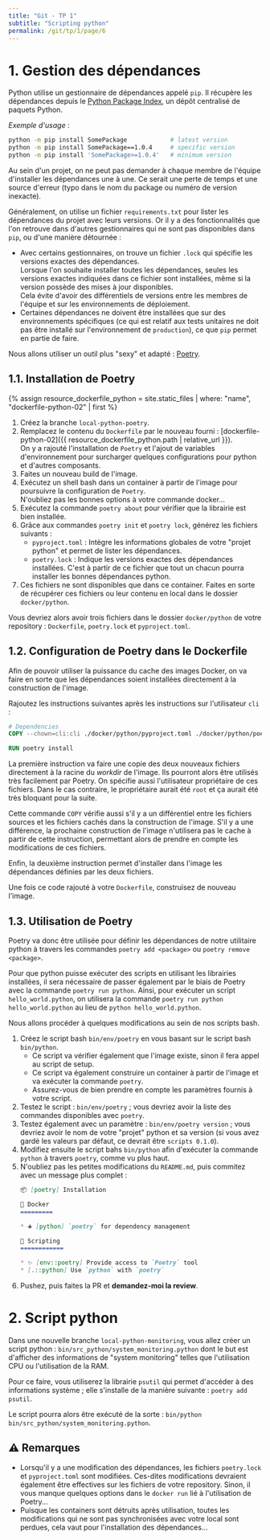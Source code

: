 ```yaml
---
title: "Git - TP 1"
subtitle: "Scripting python"
permalink: /git/tp/1/page/6
---
```


# 1. Gestion des dépendances

Python utilise un gestionnaire de dépendances appelé `pip`. Il récupère les dépendances depuis le
[Python Package Index](https://pypi.org/), un dépôt centralisé de paquets Python.

_Exemple d'usage_ :

```bash
python -m pip install SomePackage            # latest version
python -m pip install SomePackage==1.0.4     # specific version
python -m pip install 'SomePackage>=1.0.4'   # minimum version
```

Au sein d'un projet, on ne peut pas demander à chaque membre de l'équipe d'installer les dépendances une à une. Ce
serait une perte de temps et une source d'erreur (typo dans le nom du package ou numéro de version inexacte).

Généralement, on utilise un fichier `requirements.txt` pour lister les dépendances du projet avec leurs versions. Or il
y a des fonctionnalités que l'on retrouve dans d'autres gestionnaires qui ne sont pas disponibles dans `pip`, ou d'une
manière détournée :

- Avec certains gestionnaires, on trouve un fichier `.lock` qui spécifie les versions exactes des dépendances.
<br>Lorsque l'on souhaite installer toutes les dépendances, seules les versions exactes indiquées dans ce fichier sont
installées, même si la version possède des mises à jour disponibles.
<br>Cela évite d'avoir des différentiels de versions entre les membres de l'équipe et sur les environnements de
déploiement.
- Certaines dépendances ne doivent être installées que sur des environnements spécifiques (ce qui est relatif aux tests
unitaires ne doit pas être installé sur l'environnement de `production`), ce que `pip` permet en partie de faire.

Nous allons utiliser un outil plus "sexy" et adapté : [Poetry](https://python-poetry.org/).

## 1.1. Installation de Poetry

{% assign resource_dockerfile_python = site.static_files | where: "name", "dockerfile-python-02" | first %}

1. Créez la branche `local-python-poetry`.
2. Remplacez le contenu du `Dockerfile` par le nouveau fourni :
   [dockerfile-python-02]({{ resource_dockerfile_python.path | relative_url }}).
   <br>On y a rajouté l'installation de `Poetry` et l'ajout de variables d'environnement pour surcharger quelques
   configurations pour python et d'autres composants.
3. Faites un nouveau build de l'image.
4. Exécutez un shell bash dans un container à partir de l'image pour poursuivre la configuration de `Poetry`.
   <br>N'oubliez pas les bonnes options à votre commande docker...
5. Exécutez la commande `poetry about` pour vérifier que la librairie est bien installée.
6. Grâce aux commandes `poetry init` et `poetry lock`, générez les fichiers suivants :
   * `pyproject.toml` : Intègre les informations globales de votre "projet python" et permet de lister les dépendances.
   * `poetry.lock` : Indique les versions exactes des dépendances installées. C'est à partir de ce fichier que tout un
     chacun pourra installer les bonnes dépendances python.
7. Ces fichiers ne sont disponibles que dans ce container. Faites en sorte de récupérer ces fichiers ou leur contenu
   en local dans le dossier `docker/python`.

Vous devriez alors avoir trois fichiers dans le dossier `docker/python` de votre repository :
`Dockerfile`, `poetry.lock` et `pyproject.toml`.

## 1.2. Configuration de Poetry dans le Dockerfile

Afin de pouvoir utiliser la puissance du cache des images Docker, on va faire en sorte que les dépendances soient
installées directement à la construction de l'image.

Rajoutez les instructions suivantes après les instructions sur l'utilisateur `cli` :

```Dockerfile
# Dependencies
COPY --chown=cli:cli ./docker/python/pyproject.toml ./docker/python/poetry.lock ./

RUN poetry install
```

La première instruction va faire une copie des deux nouveaux fichiers directement à la racine du *workdir* de l'image.
Ils pourront alors être utilisés très facilement par Poetry. On spécifie aussi l'utilisateur propriétaire de ces
fichiers. Dans le cas contraire, le propriétaire aurait été `root` et ça aurait été très bloquant pour la suite.

Cette commande `COPY` vérifie aussi s'il y a un différentiel entre les fichiers sources et les fichiers cachés dans la
construction de l'image. S'il y a une différence, la prochaine construction de l'image n'utilisera pas le cache à partir
de cette instruction, permettant alors de prendre en compte les modifications de ces fichiers.

Enfin, la deuxième instruction permet d'installer dans l'image les dépendances définies par les deux fichiers.

Une fois ce code rajouté à votre `Dockerfile`, construisez de nouveau l'image.

## 1.3. Utilisation de Poetry

Poetry va donc être utilisée pour définir les dépendances de notre utilitaire python à travers les commandes
`poetry add <package>` ou `poetry remove <package>`.

Pour que python puisse exécuter des scripts en utilisant les librairies installées, il sera nécessaire de passer
également par le biais de Poetry avec la commande `poetry run python`. Ainsi, pour exécuter un script
`hello_world.python`, on utilisera la commande `poetry run python hello_world.python` au lieu de
`python hello_world.python`.

Nous allons procéder à quelques modifications au sein de nos scripts bash.

1. Créez le script bash `bin/env/poetry` en vous basant sur le script bash `bin/python`.
   * Ce script va vérifier également que l'image existe, sinon il fera appel au script de setup.
   * Ce script va également construire un container à partir de l'image et va exécuter la commande `poetry`.
   * Assurez-vous de bien prendre en compte les paramètres fournis à votre script.
2. Testez le script : `bin/env/poetry` ; vous devriez avoir la liste des commandes disponibles avec `poetry`.
3. Testez également avec un paramètre : `bin/env/poetry version` ; vous devriez avoir le nom de votre "projet" python
   et sa version (si vous avez gardé les valeurs par défaut, ce devrait être `scripts 0.1.0`).
4. Modifiez ensuite le script bahs `bin/python` afin d'exécuter la commande `python` à travers `poetry`, comme vu plus
   haut.
5. N'oubliez pas les petites modifications du `README.md`, puis commitez avec un message plus complet :
   ``````markdown
   📦️ [poetry] Installation

   🐋 Docker
   =========

   * ➕ [python] `poetry` for dependency management

   🔨 Scripting
   ============

   * ✨ [env::poetry] Provide access to `Poetry` tool
   * [.::python] Use `python` with `poetry`
   ``````
6. Pushez, puis faites la PR et **demandez-moi la review**.

# 2. Script python

Dans une nouvelle branche `local-python-monitoring`, vous allez créer un script python :
`bin/src_python/system_monitoring.python` dont le but est d'afficher des informations de "system monitoring" telles que
l'utilisation CPU ou l'utilisation de la RAM.

Pour ce faire, vous utiliserez la librairie `psutil` qui permet d'accéder à des informations système ; elle s'installe
de la manière suivante : `poetry add psutil`.

Le script pourra alors être exécuté de la sorte : `bin/python bin/src_python/system_monitoring.python`.

## ⚠️ Remarques

* Lorsqu'il y a une modification des dépendances, les fichiers `poetry.lock` et `pyproject.toml` sont modifiées.
  Ces-dites modifications devraient également être effectives sur les fichiers de votre repository. Sinon, il vous
  manque quelques options dans le `docker run` lié à l'utilisation de Poetry...
* Puisque les containers sont détruits après utilisation, toutes les modifications qui ne sont pas synchronisées avec
  votre local sont perdues, cela vaut pour l'installation des dépendances...
